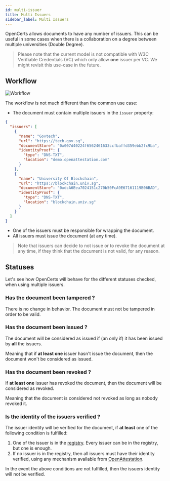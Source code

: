 ```yaml
---
id: multi-issuer
title: Multi Issuers
sidebar_label: Multi Issuers
---
```


OpenCerts allows documents to have any number of issuers. This can be useful in some cases when there is a collaboration on a degree between multiple universities (Double Degree).

> Please note that the current model is not compatible with W3C Verifiable Credentials (VC) which only allow **one** issuer per VC. We might revisit this use-case in the future.

## Workflow

![Workflow](/img/docs/multi-issuer/workflow.png)

The workflow is not much different than the common use case:

- The document must contain multiple issuers in the `issuer` property:

```json
{
  "issuers": [
    {
      "name": "Govtech",
      "url": "https://tech.gov.sg",
      "documentStore": "0x007d40224f6562461633ccfbaffd359ebb2fc9ba",
      "identityProof": {
        "type": "DNS-TXT",
        "location": "demo.openattestation.com"
      }
    },
    {
      "name": "University Of Blockchain",
      "url": "https://blockchain.univ.sg",
      "documentStore": "0xdcA6Eea7024151c270b50FcA9E67161119B06BAD",
      "identityProof": {
        "type": "DNS-TXT",
        "location": "blockchain.univ.sg"
      }
    }
  ]
}
```

- One of the issuers must be responsible for wrapping the document.
- All issuers must issue the document (at any time).

> Note that issuers can decide to not issue or to revoke the document at any time, if they think that the document is not valid, for any reason.

## Statuses

Let's see how OpenCerts will behave for the different statuses checked, when using multiple issuers.

### Has the document been tampered ?

There is no change in behavior. The document must not be tampered in order to be valid.

### Has the document been issued ?

The document will be considered as issued if (an only if) it has been issued by **all** the issuers.

Meaning that if **at least one** issuer hasn't issue the document, then the document won't be considered as issued.

### Has the document been revoked ?

If **at least one** issuer has revoked the document, then the document will be considered as revoked.

Meaning that the document is considered not revoked as long as nobody revoked it.

### Is the identity of the issuers verified ?

The issuer identity will be verified for the document, if **at least** one of the following condition is fulfilled:

1. One of the issuer is in the [registry](/registry). Every issuer can be in the registry, but one is enough.
1. If no issuer is in the registry, then all issuers must have their identity verified, using any mechanism available from [OpenAttestation](https://openattestation.com/docs/extension/identity-proofs).

In the event the above conditions are not fulfilled, then the issuers identity will not be verified.
